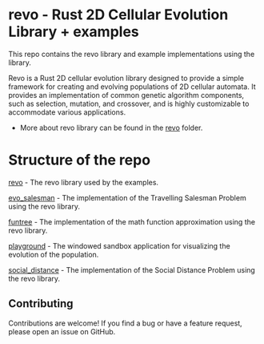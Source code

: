 # revo - Rust 2D Cellular Evolution Library + examples

This repo contains the revo library and example implementations using the library.

Revo is a Rust 2D cellular evolution library designed to provide a simple framework for creating and evolving populations of 2D cellular automata. It provides an implementation of common genetic algorithm components, such as selection, mutation, and crossover, and is highly customizable to accommodate various applications.

- More about revo library can be found in the [revo](revo) folder.

 
# Structure of the repo

[revo](revo) - The revo library used by the examples.

[evo_salesman](evo_salesman) - The implementation of the Travelling Salesman Problem using the revo library.

[funtree](funtree) - The implementation of the math function approximation using the revo library.

[playground](playground) - The windowed sandbox application for visualizing the evolution of the population.  

[social_distance](social_distance) - The implementation of the Social Distance Problem using the revo library.


## Contributing
Contributions are welcome! If you find a bug or have a feature request, please open an issue on GitHub.



